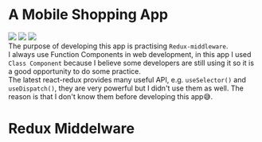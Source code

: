 # A Mobile Shopping App
![](https://img.shields.io/badge/Build-React-green)
![](https://img.shields.io/badge/Build-Redux-green)
![](https://img.shields.io/badge/Build-React--redux-yellowgreen)  
The purpose of developing this app is practising `Redux-middleware`.   
I always use Function Components in web development, in this app I used `Class Component` because I believe some developers are still using it so it is a good opportunity to do some practice.  
The latest react-redux provides many useful API, e.g. `useSelector()` and `useDispatch()`, they are very powerful but I didn't use them as well. The reason is that I don't know them before developing this app:sweat_smile:.

# Redux Middelware
